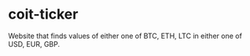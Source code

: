 # coit-ticker
Website that finds values of either one of BTC, ETH, LTC in either one of USD, EUR, GBP.
